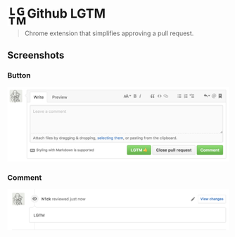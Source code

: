 # <img src="/images/icon48.png" width="45" align="left"> Github LGTM
> Chrome extension that simplifies approving a pull request.

## Screenshots

### Button

![123](screenshots/button-example.png)

### Comment

![123](screenshots/lgtm-example.png)
